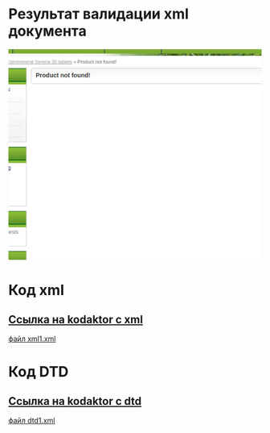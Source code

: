 # Результат валидации xml документа
![](img1.png "Результат выполнения")

# Код xml
## [Ссылка на kodaktor с xml](https://kodaktor.ru/?!=xml_50a24)
[файл xml1.xml](js1dtd/part1/xml1.xml)

# Код DTD
## [Ссылка на kodaktor с dtd](https://kodaktor.ru/?!=dtd_8c193)
[файл dtd1.xml](js1dtd/part1/dtd1.xml)
